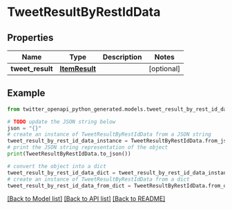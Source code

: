 # TweetResultByRestIdData


## Properties

Name | Type | Description | Notes
------------ | ------------- | ------------- | -------------
**tweet_result** | [**ItemResult**](ItemResult.md) |  | [optional] 

## Example

```python
from twitter_openapi_python_generated.models.tweet_result_by_rest_id_data import TweetResultByRestIdData

# TODO update the JSON string below
json = "{}"
# create an instance of TweetResultByRestIdData from a JSON string
tweet_result_by_rest_id_data_instance = TweetResultByRestIdData.from_json(json)
# print the JSON string representation of the object
print(TweetResultByRestIdData.to_json())

# convert the object into a dict
tweet_result_by_rest_id_data_dict = tweet_result_by_rest_id_data_instance.to_dict()
# create an instance of TweetResultByRestIdData from a dict
tweet_result_by_rest_id_data_from_dict = TweetResultByRestIdData.from_dict(tweet_result_by_rest_id_data_dict)
```
[[Back to Model list]](../README.md#documentation-for-models) [[Back to API list]](../README.md#documentation-for-api-endpoints) [[Back to README]](../README.md)


